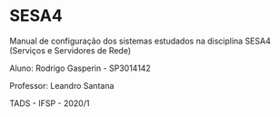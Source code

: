 # SESA4
Manual de configuração dos sistemas estudados na disciplina SESA4 (Serviços e Servidores de Rede)

Aluno: Rodrigo Gasperin - SP3014142

Professor: Leandro Santana

TADS - IFSP - 2020/1
